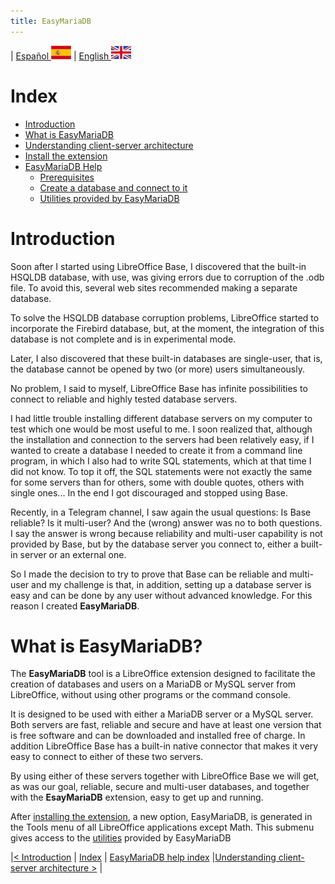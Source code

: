 ```yaml
---
title: EasyMariaDB
---
```


| [ Español ](index.md) ![Jekyll](/img/spain.png) | [ English ](EN_index.md) ![Jekyll](/img/england.png)

# Index
- [Introduction](#introduction)
- [What is EasyMariaDB](#what-is-easymariadb)
- [Understanding client-server architecture](EN_clienteservidor.md)
- [Install the extension](EN_instalarextension.md)
- [EasyMariaDB Help](EN_ayuda.md)
  - [Prerequisites](EN_requisitos.md)
  - [Create a database and connect to it](EN_crearbd.md)
  - [Utilities provided by EasyMariaDB](EN_utilidades.md)

# Introduction
Soon after I started using LibreOffice Base, I discovered that the built-in HSQLDB database, with use, was giving errors due to corruption of the .odb file. To avoid this, several web sites recommended making a separate database.

To solve the HSQLDB database corruption problems, LibreOffice started to incorporate the Firebird database, but, at the moment, the integration of this database is not complete and is in experimental mode.

Later, I also discovered that these built-in databases are single-user, that is, the database cannot be opened by two (or more) users simultaneously.

No problem, I said to myself, LibreOffice Base has infinite possibilities to connect to reliable and highly tested database servers. 

I had little trouble installing different database servers on my computer to test which one would be most useful to me. I soon realized that, although the installation and connection to the servers had been relatively easy, if I wanted to create a database I needed to create it from a command line program, in which I also had to write SQL statements, which at that time I did not know. To top it off, the SQL statements were not exactly the same for some servers than for others, some with double quotes, others with single ones... In the end I got discouraged and stopped using Base.

Recently, in a Telegram channel, I saw again the usual questions: Is Base reliable? Is it multi-user? And the (wrong) answer was no to both questions. I say the answer is wrong because reliability and multi-user capability is not provided by Base, but by the database server you connect to, either a built-in server or an external one.

So I made the decision to try to prove that Base can be reliable and multi-user and my challenge is that, in addition, setting up a database server is easy and can be done by any user without advanced knowledge. For this reason I created **EasyMariaDB**.


# What is EasyMariaDB?

The **EasyMariaDB** tool is a LibreOffice extension designed to facilitate the creation of databases and users on a MariaDB or MySQL server from LibreOffice, without using other programs or the command console.

It is designed to be used with either a MariaDB server or a MySQL server. Both servers are fast, reliable and secure and have at least one version that is free software and can be downloaded and installed free of charge. In addition LibreOffice Base has a built-in native connector that makes it very easy to connect to either of these two servers.

By using either of these servers together with LibreOffice Base we will get, as was our goal, reliable, secure and multi-user databases, and together with the **EsayMariaDB** extension, easy to get up and running.

After [installing the extension](EN_instalarextension.md), a new option, EasyMariaDB, is generated in the Tools menu of all LibreOffice applications except Math. This submenu gives access to the [utilities](EN_utilidades.md) provided by EasyMariaDB

|[< Introduction](EN_index.md#introduction) | [Index](EN_index.md#index) | [EasyMariaDB help index](EN_ayuda.md) |[Understanding client-server architecture >](EN_clienteservidor.md) |
